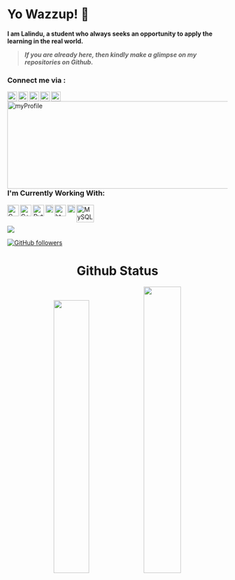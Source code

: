 # Yo Wazzup! 👻 <!-- <img src="https://raw.githubusercontent.com/TheDudeThatCode/TheDudeThatCode/master/Assets/Hi.gif" width="29px"> -->

**I am Lalindu, a student who always seeks an opportunity to apply the learning in the real world.**

> ***If you are already here, then kindly make a glimpse on my repositories on Github.***
### Connect me via :

[<img align="left" alt="lalindu | LinkedIn" width="22px" src="https://raw.githubusercontent.com/rahuldkjain/github-profile-readme-generator/master/src/images/icons/Social/linked-in-alt.svg" />][LinkedIn]
[<img align="left" alt="lalindu | Twitter" width="22px" src="https://raw.githubusercontent.com/rahuldkjain/github-profile-readme-generator/master/src/images/icons/Social/twitter.svg" />][Twitter]
[<img align="left" alt="lalindu | Facebook" width="22px" src="https://raw.githubusercontent.com/rahuldkjain/github-profile-readme-generator/master/src/images/icons/Social/facebook.svg" />][Facebook]
[<img align="left" alt="lalindu | Instagram" width="22px" src="https://raw.githubusercontent.com/rahuldkjain/github-profile-readme-generator/master/src/images/icons/Social/instagram.svg" />][Instagram]

<a href="mailto:lalindusankana66@gmail.com">
  <img align="left" width="22px" src="https://cdn.jsdelivr.net/npm/simple-icons@v3/icons/gmail.svg" />
</a>

<img align="right" alt="myProfile" src="https://steamuserimages-a.akamaihd.net/ugc/954101135156565426/21D9841F8E03ED30D91A7720388E1E8D3A464FC0/" height="200" width="550">
<br>

### I'm Currently Working With:
<img align="left" alt="C" width="26px" src="https://upload.wikimedia.org/wikipedia/commons/1/18/C_Programming_Language.svg"/>
<img align="left" alt="C++" width="26px" src="https://upload.wikimedia.org/wikipedia/commons/1/18/ISO_C%2B%2B_Logo.svg"/>
<img align="left" alt="Python" width="26px" src="https://upload.wikimedia.org/wikipedia/commons/c/c3/Python-logo-notext.svg"/>
<img align="left" alt="Java" width="18px" src="https://upload.wikimedia.org/wikipedia/en/3/30/Java_programming_language_logo.svg"/>
<img align="left" alt="html" width="26px" src="https://upload.wikimedia.org/wikipedia/commons/6/61/HTML5_logo_and_wordmark.svg"/>
<img align="left" alt="css" width="18px" src="https://upload.wikimedia.org/wikipedia/commons/d/d5/CSS3_logo_and_wordmark.svg"/>
<img align="left" alt="MySQL" width="40px" src="https://upload.wikimedia.org/wikipedia/en/d/dd/MySQL_logo.svg"/>

<br><br>

![](https://komarev.com/ghpvc/?username=Lalindu01&color=orange)

[![GitHub followers](https://img.shields.io/github/followers/Lalindu01.svg?style=social&label=followers&maxAge=2592000)](https://github.com/Lalindu01?tab=followers)

<h1 align="center">Github Status</h1>
  <div align="center" >
  <img width="40%" src="https://github-readme-stats.vercel.app/api/top-langs/?username=Lalindu01&layout=compact"> <img width="41%" src="https://github-readme-streak-stats.herokuapp.com/?user=Lalindu01&)">
  </div>
  

<!--- Links of Social Sites --->
[LinkedIn]: https://www.linkedin.com/in/lalindu-sankana-426793207/
[Instagram]: https://www.instagram.com/lalindu__sankana/
[Twitter]: https://twitter.com/LalinduSankana
[Facebook]: https://www.facebook.com/lalindu.sankana.3/
